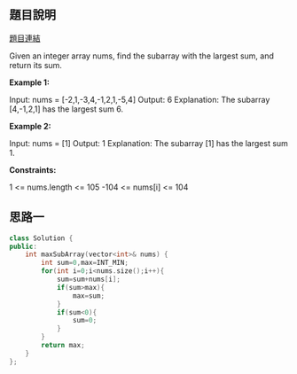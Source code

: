 ## 題目說明
[題目連結](https://leetcode.com/problems/maximum-subarray/?envType=study-plan&id=data-structure-i)

Given an integer array nums, find the subarray with the largest sum, and return its sum.

**Example 1:**

Input: nums = [-2,1,-3,4,-1,2,1,-5,4]
Output: 6
Explanation: The subarray [4,-1,2,1] has the largest sum 6.

**Example 2:**

Input: nums = [1]
Output: 1
Explanation: The subarray [1] has the largest sum 1.

**Constraints:**

1 <= nums.length <= 105
-104 <= nums[i] <= 104


## 思路一 
```CPP
class Solution {
public:
    int maxSubArray(vector<int>& nums) {
        int sum=0,max=INT_MIN;
        for(int i=0;i<nums.size();i++){
            sum=sum+nums[i];
            if(sum>max){
                max=sum;
            }
            if(sum<0){
                sum=0;
            }
        }
        return max;
    }
};
```

